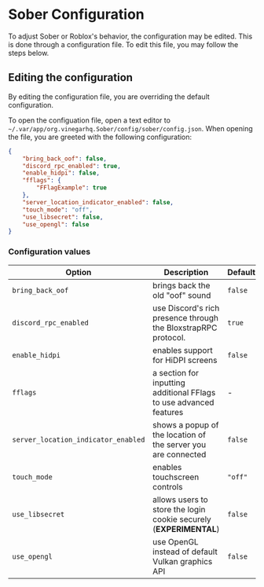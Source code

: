 # Sober Configuration

To adjust Sober or Roblox's behavior, the configuration may be edited. This is done through a configuration file. To edit this file, you may follow the steps below.

## Editing the configuration

By editing the configuration file, you are overriding the default configuration.

To open the configuation file, open a text editor to `~/.var/app/org.vinegarhq.Sober/config/sober/config.json`. When opening the file, you are greeted with the following configuration:

```json
{
    "bring_back_oof": false,
    "discord_rpc_enabled": true,
    "enable_hidpi": false,
    "fflags": {
        "FFlagExample": true
    },
    "server_location_indicator_enabled": false,
    "touch_mode": "off",
    "use_libsecret": false,
    "use_opengl": false
}
```

### Configuration values
| Option                              | Description                                                                           | Default   |
| ----------------------------------- | ------------------------------------------------------------------------------------- | --------- |
| `bring_back_oof`                    | brings back the old "oof" sound                                                       | `false`   |
| `discord_rpc_enabled`               | use Discord's rich presence through the BloxstrapRPC protocol.                        | `true`    |
| `enable_hidpi`                      | enables support for HiDPI screens                                                     | `false`   |
| `fflags`                            | a section for inputting additional FFlags to use advanced features                    | -         |
| `server_location_indicator_enabled` | shows a popup of the location of the server you are connected                         | `false`   |
| `touch_mode`                        | enables touchscreen controls                                                          | `"off"`   |
| `use_libsecret`                     | allows users to store the login cookie securely (**EXPERIMENTAL**)                    | `false`   |
| `use_opengl`                        | use OpenGL instead of default Vulkan graphics API                                     | `false`   |